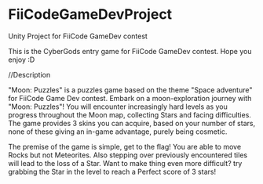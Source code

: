 # FiiCodeGameDevProject
Unity Project for FiiCode GameDev contest

This is the CyberGods entry game for FiiCode GameDev contest. Hope you enjoy :D

//Description

  "Moon: Puzzles" is a puzzles game based on the theme "Space adventure" for FiiCode Game Dev contest.
Embark on a moon-exploration journey with "Moon: Puzzles"!
You will encounter increasingly hard levels as you progress throughout the Moon map, collecting Stars
and facing difficulties. The game provides 3 skins you can acquire, based on your number of stars, none of these
giving an in-game advantage, purely being cosmetic.

  The premise of the game is simple, get to the flag! You are able to move Rocks but not Meteorites. Also
stepping over previously encountered tiles will lead to the loss of a Star. Want to make thing even more difficult?
try grabbing the Star in the level to reach a Perfect score of 3 stars!

